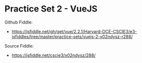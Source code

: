 # Practice Set 2 - VueJS

Github Fiddle:
- https://jsfiddle.net/gh/get/vue/2.2.1/Harvard-DCE-CSCIE3/e3-jsfiddles/tree/master/practice-sets/vuejs-2-x02ndysz-r288/

Source Fiddle:
- https://jsfiddle.net/cscie3/x02ndysz/288/

